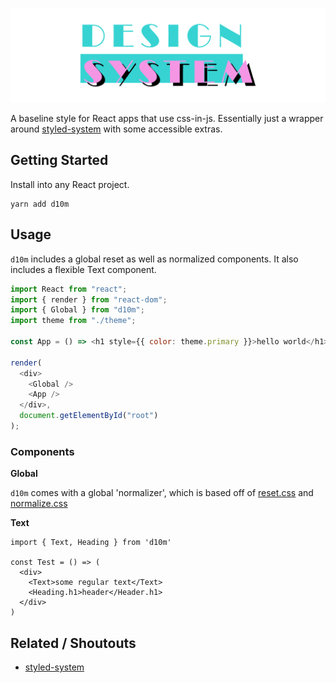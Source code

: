 ![](./banner.png)

A baseline style for React apps that use css-in-js. Essentially just a wrapper around [styled-system](https://github.com/jxnblk/styled-system) with some accessible extras.

## Getting Started

Install into any React project.

```
yarn add d10m
```

## Usage

`d10m` includes a global reset as well as normalized components. It also includes a flexible Text component.

```javascript
import React from "react";
import { render } from "react-dom";
import { Global } from "d10m";
import theme from "./theme";

const App = () => <h1 style={{ color: theme.primary }}>hello world</h1>;

render(
  <div>
    <Global />
    <App />
  </div>,
  document.getElementById("root")
);
```

### Components

**Global**

`d10m` comes with a global 'normalizer', which is based off of [reset.css](https://meyerweb.com/eric/tools/css/reset/) and [normalize.css](https://necolas.github.io/normalize.css/)

**Text**

```
import { Text, Heading } from 'd10m'

const Test = () => (
  <div>
    <Text>some regular text</Text>
    <Heading.h1>header</Header.h1>
  </div>
)
```

## Related / Shoutouts

- [styled-system](https://github.com/jxnblk/styled-system)

```

```
